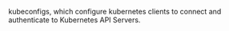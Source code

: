 kubeconfigs, which configure kubernetes clients to connect and authenticate to Kubernetes API Servers.

